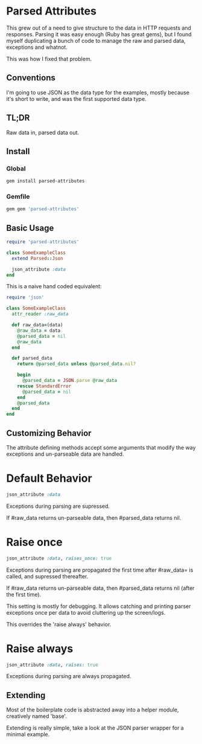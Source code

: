 Parsed Attributes
=================

This grew out of a need to give structure to the data in HTTP requests and
responses. Parsing it was easy enough (Ruby has great gems), but I found myself duplicating a bunch of
code to manage the raw and parsed data, exceptions and whatnot.

This was how I fixed that problem.

## Conventions

I'm going to use JSON as the data type for the examples, mostly
because it's short to write, and was the first supported data type.

TL;DR
-----

Raw data in, parsed data out.

Install
-------

### Global
```bash
gem install parsed-attributes
```

### Gemfile
```ruby
gem gem 'parsed-attributes'
```

Basic Usage
-----------

```ruby
require 'parsed-attributes'

class SomeExampleClass
  extend Parsed::Json

  json_attribute :data
end
```

This is a naive hand coded equivalent:

```ruby
require 'json'

class SomeExampleClass
  attr_reader :raw_data

  def raw_data=(data)
    @raw_data = data
    @parsed_data = nil
    @raw_data
  end

  def parsed_data
    return @parsed_data unless @parsed_data.nil?

    begin
      @parsed_data = JSON.parse @raw_data
    rescue StandardError
      @parsed_data = nil
    end
    @parsed_data
  end
end
```

Customizing Behavior
--------------------

The attribute defining methods accept some arguments that modify the
way exceptions and un-parseable data are handled.

# Default Behavior

```ruby
json_attribute :data
```

Exceptions during parsing are supressed.

If #raw_data returns un-parseable data, then #parsed_data returns nil.

# Raise once

```ruby
json_attribute :data, raises_once: true
```

Exceptions during parsing are propagated the first time after #raw_data= is called, and supressed thereafter.

If #raw_data returns un-parseable data, then #parsed_data returns nil (after the first time).

This setting is mostly for debugging. It allows catching and printing
parser exceptions once per data to avoid cluttering up the screen/logs.

This overrides the 'raise always' behavior.

# Raise always

```ruby
json_attribute :data, raises: true
```

Exceptions during parsing are always propagated.

Extending
---------

Most of the boilerplate code is abstracted away into a helper module,
creatively named 'base'.

Extending is really simple, take a look at the JSON parser wrapper for
a minimal example.
